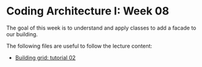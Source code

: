 # Coding Architecture I: Week 08

The goal of this week is to understand and apply classes to add a facade to our building.

The following files are useful to follow the lecture content:

- [Building grid: tutorial 02](01-building-grid-facade.gh)
